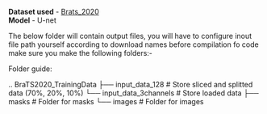**Dataset used** - [Brats_2020](https://www.kaggle.com/datasets/awsaf49/brats20-dataset-training-validation) <br/>
**Model** - U-net

The below folder will contain output files, you will have to configure inout file path yourself according to download names
before compilation fo code make sure you make the following folders:-<br/>

Folder guide:<br/>

..
BraTS2020_TrainingData
├── input_data_128          # Store sliced and splitted data (70%, 20%, 10%)
└── input_data_3channels    # Store loaded data
    ├── masks               # Folder for masks
    └── images              # Folder for images
